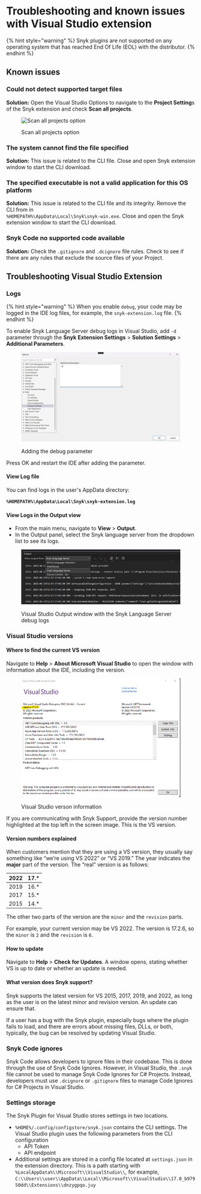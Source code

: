 # Troubleshooting and known issues with Visual Studio extension

{% hint style="warning" %}
Snyk plugins are not supported on any operating system that has reached End Of Life (EOL) with the distributor.&#x20;
{% endhint %}

## Known issues

### Could not detect supported target files

**Solution:** Open the Visual Studio Options to navigate to the **Project Setting**s of the Snyk extension and check **Scan all projects**.

<figure><img src="../../../.gitbook/assets/readme_image_4_1.png" alt="Scan all projects option"><figcaption><p>Scan all projects option</p></figcaption></figure>

### The system cannot find the file specified

**Solution:** This issue is related to the CLI file. Close and open Snyk extension window to start the CLI download.

### The specified executable is not a valid application for this OS platform

**Solution:** This issue is related to the CLI file and its integrity. Remove the CLI from in\
`%HOMEPATH%\AppData\Local\Snyk\snyk-win.exe`. Close and open the Snyk extension window to start the CLI download.

### Snyk Code no supported code available

**Solution:** Check the `.gitignore` and `.dcignore` file rules. Check to see if there are any rules that exclude the source files of your Project.

## Troubleshooting Visual Studio Extension

### Logs

{% hint style="warning" %}
When you enable `debug`, your code may be logged in the IDE log files, for example, the `snyk-extension.log` file.
{% endhint %}

To enable Snyk Language Server debug logs in Visual Studio, add `-d` parameter through the **Snyk** **Extension Settings** > **Solution Settings** > **Additional Parameters**.

<figure><img src="../../../.gitbook/assets/debug_logs.png" alt=""><figcaption><p>Adding the debug parameter</p></figcaption></figure>

Press OK and restart the IDE after adding the parameter.

#### **View Log file**

You can find logs in the user's AppData directory:

<pre><code><strong>%HOMEPATH%\AppData\Local\Snyk\snyk-extension.log
</strong></code></pre>

#### **View Logs in the Output view**

* From the main menu, navigate to **View** > **Output**.
* In the Output panel, select the Snyk language server from the dropdown list to see its logs.

<figure><img src="../../../.gitbook/assets/image (219).png" alt=""><figcaption><p>Visual Studio Output window with the Snyk Language Server debug logs</p></figcaption></figure>

### Visual Studio versions

#### Where to find the current VS version <a href="#where-to-find-the-current-vs-version" id="where-to-find-the-current-vs-version"></a>

Navigate to **Help** > **About Microsoft Visual Studio** to open the window with information about the IDE, including the version.

<figure><img src="../../../.gitbook/assets/image (232).png" alt="Visual Studio verson information"><figcaption><p>Visual Studio verson information</p></figcaption></figure>

If you are communicating with Snyk Support, provide the version number highlighted at the top left in the screen image. This is the VS version.

#### Version numbers explained <a href="#version-numbers-explained" id="version-numbers-explained"></a>

When customers mention that they are using a VS version, they usually say something like “we’re using VS 2022” or “VS 2019.” The year indicates the **major** part of the version. The “real” version is as follows:

| 2022 | 17.\* |
| ---- | ----- |
| 2019 | 16.\* |
| 2017 | 15.\* |
| 2015 | 14.\* |

The other two parts of the version are the `minor` and the `revision` parts.

For example, your current version may be VS 2022. The version is 17.2.6, so the `minor` is `2` and the `revision` is `6`.

#### How to update

Navigate to **Help** > **Check for Updates**. A window opens, stating whether VS is up to date or whether an update is needed.

#### What version does Snyk support? <a href="#what-does-snyk-support" id="what-does-snyk-support"></a>

Snyk supports the latest version for VS 2015, 2017, 2019, and 2022, as long as the user is on the latest minor and revision version. An update can ensure that.

If a user has a bug with the Snyk plugin, especially bugs where the plugin fails to load, and there are errors about missing files, DLLs, or both, typically, the bug can be resolved by updating Visual Studio.

### Snyk Code ignores

Snyk Code allows developers to ignore files in their codebase. This is done through the use of Snyk Code Ignores. However, in Visual Studio, the `.snyk` file cannot be used to manage Snyk Code Ignores for C# Projects. Instead, developers must use `.dcignore` or `.gitignore` files to manage Code Ignores for C# Projects in Visual Studio.

### Settings storage

The Snyk Plugin for Visual Studio stores settings in two locations.

* `%HOME%/.config/configstore/snyk.json` contains the CLI settings. The Visual Studio plugin uses the following parameters from the CLI configuration
  * API Token
  * API endpoint
* Additional settings are stored in a config file located at `settings.json` in the extension directory. This is a path starting with `%LocalAppData%\\Microsoft\\VisualStudio\\`, for example, `C:\\Users\\user\\AppData\\Local\\Microsoft\\VisualStudio\\17.0_b97950dd\\Extensions\\dnzygpqo.juy`
